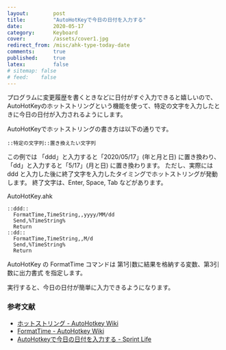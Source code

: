 ```yaml
---
layout:        post
title:         "AutoHotKeyで今日の日付を入力する"
date:          2020-05-17
category:      Keyboard
cover:         /assets/cover1.jpg
redirect_from: /misc/ahk-type-today-date
comments:      true
published:     true
latex:         false
# sitemap: false
# feed:    false
---
```


プログラムに変更履歴を書くときなどに日付がすぐ入力できると嬉しいので、
AutoHotKeyのホットストリングという機能を使って、特定の文字を入力したときに今日の日付が入力されるようにします。

AutoHotKeyでホットストリングの書き方は以下の通りです。

```code
::特定の文字列::置き換えたい文字列
```

この例では
「ddd」と入力すると「2020/05/17」(年と月と日) に置き換わり、
「dd」と入力すると「5/17」(月と日) に置き換わります。
ただし、実際には ddd と入力した後に終了文字を入力したタイミングでホットストリングが発動します。
終了文字は、Enter, Space, Tab などがあります。

AutoHotKey.ahk

```code
::ddd::
  FormatTime,TimeString,,yyyy/MM/dd
  Send,%TimeString%
  Return
::dd::
  FormatTime,TimeString,,M/d
  Send,%TimeString%
  Return
```

AutoHotKey の FormatTime コマンドは 第1引数に結果を格納する変数、第3引数に出力書式 を指定します。

実行すると、今日の日付が簡単に入力できるようになります。

### 参考文献

- [ホットストリング - AutoHotkey Wiki](http://ahkwiki.net/Hotstrings)
- [FormatTime - AutoHotkey Wiki](http://ahkwiki.net/FormatTime)
- [AutoHotkeyで今日の日付を入力する - Sprint Life](http://sprint-life.hatenablog.com/entry/2015/03/22/214744)

